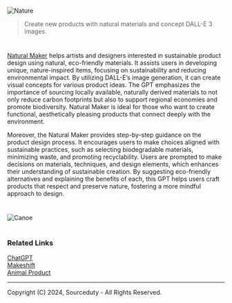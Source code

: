 ![Nature](https://github.com/user-attachments/assets/487ed637-04a3-40cf-94d4-27d57c3a2815)

> Create new products with natural materials and concept DALL-E 3 images.

#

[Natural Maker](https://chatgpt.com/g/g-tXZGUzwPZ-natural-maker) helps artists and designers interested in sustainable product design using natural, eco-friendly materials. It assists users in developing unique, nature-inspired items, focusing on sustainability and reducing environmental impact. By utilizing DALL-E’s image generation, it can create visual concepts for various product ideas. The GPT emphasizes the importance of sourcing locally available, naturally derived materials to not only reduce carbon footprints but also to support regional economies and promote biodiversity. Natural Maker is ideal for those who want to create functional, aesthetically pleasing products that connect deeply with the environment.

Moreover, the Natural Maker provides step-by-step guidance on the product design process. It encourages users to make choices aligned with sustainable practices, such as selecting biodegradable materials, minimizing waste, and promoting recyclability. Users are prompted to make decisions on materials, techniques, and design elements, which enhances their understanding of sustainable creation. By suggesting eco-friendly alternatives and explaining the benefits of each, this GPT helps users craft products that respect and preserve nature, fostering a more mindful approach to design.

#

![Canoe](https://github.com/user-attachments/assets/6cd7c1ab-1ec0-4665-98f8-74b4b5113c35)

#
### Related Links

[ChatGPT](https://github.com/sourceduty/ChatGPT)
<br>
[Makeshift](https://github.com/sourceduty/Makeshift_DALL-E_3)
<br>
[Animal Product](https://github.com/sourceduty/Animal_Product)

***
Copyright (C) 2024, Sourceduty - All Rights Reserved.
